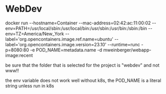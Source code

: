 # WebDev

docker run --hostname=Container --mac-address=02:42:ac:11:00:02 --env=PATH=/usr/local/sbin:/usr/local/bin:/usr/sbin:/usr/bin:/sbin:/bin --env=TZ=America/New_York --label='org.opencontainers.image.ref.name=ubuntu' --label='org.opencontainers.image.version=23.10' --runtime=runc -p=8080:80 -e POD_NAME=metadata.name -d mweinberger/webapp-image:recent


be sure that the folder that is selected for the project is "webdev" and not www!!

the env variable does not work well without k8s, the POD_NAME is a literal string unless run in k8s